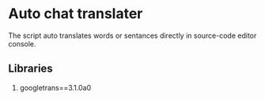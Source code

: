 # Auto chat translater


The script auto translates words or sentances directly in source-code editor console.

## Libraries
1. googletrans==3.1.0a0